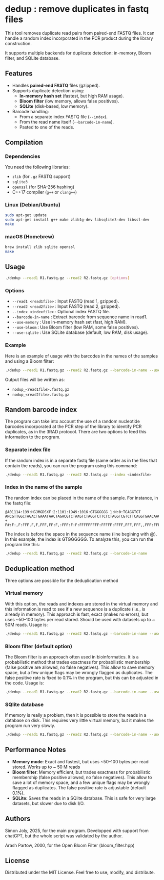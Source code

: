 # dedup : remove duplicates in fastq files

This tool removes duplicate read pairs from paired-end FASTQ files. It can handle a random index incorporated in the PCR product during the library construction.

It supports multiple backends for duplicate detection: in-memory, Bloom filter, and SQLite database.


## Features

- Handles **paired-end FASTQ** files (gzipped).
- Supports duplicate detection using:
  - **In-memory hash set** (fastest, but high RAM usage).
  - **Bloom filter** (low memory, allows false positives).
  - **SQLite** (disk-based, low memory).
- Barcode handling:
  - From a separate index FASTQ file (`--index`).
  - From the read name itself (`--barcode-in-name`).
  - Pasted to one of the reads.


## Compilation

### Dependencies
You need the following libraries:

- `zlib` (for `.gz` FASTQ support)
- `sqlite3`
- `openssl` (for SHA-256 hashing)
- C++17 compiler (`g++` or `clang++`)

### Linux (Debian/Ubuntu)
```bash
sudo apt-get update
sudo apt-get install g++ make zlib1g-dev libsqlite3-dev libssl-dev
make
```

### macOS (Homebrew)
```bash
brew install zlib sqlite openssl
make
```


## Usage

```bash
./dedup --read1 R1.fastq.gz --read2 R2.fastq.gz [options]
```

### Options

- `--read1 <read1file>` : Input FASTQ (read 1, gzipped).
- `--read2 <read2file>` : Input FASTQ (read 2, gzipped).
- `--index <indexfile>` : Optional index FASTQ file.
- `--barcode-in-name` : Extract barcode from sequence name in read1.
- `--use-memory` : Use in-memory hash set (fast, high RAM).
- `--use-bloom` : Use Bloom filter (low RAM, some false positives).
- `--use-sqlite` : Use SQLite database (default, low RAM, disk usage).

### Example

Here is an example of usage with the barcodes in the names of the samples and using a Bloom filter:

```bash
./dedup --read1 R1.fastq.gz --read2 R2.fastq.gz --barcode-in-name --use-bloom
```

Output files will be written as:

- `nodup_<read1file>.fastq.gz`
- `nodup_<read2file>.fastq.gz`


## Random barcode index

The program can take into account the use of a random nucleotide barcodes incorporated at the PCR step of the library to identify PCR duplicates, as in the 3RAD protocol. There are two options to feed this information to the program.

### Separate index file

If the random index is in a separate fastq file (same order as in the files that contain the reads), you can run the program using this command:

```bash
./dedup --read1 R1.fastq.gz --read2 R2.fastq.gz --index <indexfile>
```

### Index in the name of the sample

The random index can be placed in the name of the sample. For instance, in the fastq file:

```
@A01114:199:HGJMGDSXF:2:1101:1949:1016:GTGGGGGG 1:N:0:TGAGGTGT
ANCGTTGGCTAGACTGAAATAACTAGACGTCTAAGTCTAGGTCTTCTCTAGGTCGTCTTCAGGTGAACAACGAGGTCCTACAGAAGATGTTGAGATAAGAGAGGTATAAAACCGAAATAATGATTTAGAACCCGCAAAAGTTTTTGAAATA
+
F#:F:,F:FFF,F,F,FFF,FF:F,:FFF:F:F:FFFFFFFFF:FFFFF:FFFF,FFF,FFF,,FFF:FFF:F:FFFFFF:FFFF,FF,F,FFFF:FFFFFF,:FFFFFFFF,FFFF:FFFFF:FFF:FF:F::FFFFF,F::FFFF,FFF
``` 

The index is before the space in the sequence name (line begining with @). In this example, the index is GTGGGGGG. To analyze this, you can run the program like this:

```bash
./dedup --read1 R1.fastq.gz --read2 R2.fastq.gz --barcode-in-name
```


## Deduplication method

Three options are possible for the deduplication method

### Virtual memory

With this option, the reads and indexes are stored in the virtual memory and this information is read to see if a new sequence is a duplicate (i.e., is already in memory). This approach is fast, exact (makes no errors), but uses ~50–100 bytes per read stored. Should be used with datasets up to ~ 50M reads. Usage is:

```bash
./dedup --read1 R1.fastq.gz --read2 R2.fastq.gz --barcode-in-name --use-memory
```

### Bloom filter (default option)

The Bloom filter is an approach often used in bioinformatics. It is a probabilistic method that trades exactness for probabilistic membership (false positive are allowed, no false negatives). This allow to save memory space, but a few unique flags may be wrongly flagged as duplicates. The false positive rate is fixed to 0.1% in the program, but this can be adjusted in the code. Usage is:

```bash
./dedup --read1 R1.fastq.gz --read2 R2.fastq.gz --barcode-in-name --use-bloom
```

### SQlite database

If memory is really a problem, then it is possible to store the reads in a database on disk. This requires very little virtual memory, but it makes the program run very slowly.

```bash
./dedup --read1 R1.fastq.gz --read2 R2.fastq.gz --barcode-in-name --use-sqlite
```


## Performance Notes

- **Memory mode**: Exact and fastest, but uses ~50–100 bytes per read stored. Works up to ~ 50 M reads
- **Bloom filter**: Memory efficient, but trades exactness for probabilistic membership (false positive allowed, no false negatives). This allow to save a lot of memory space, and a few unique flags may be wrongly flagged as duplicates. The false positive rate is adjustable (default 0.1%). 
- **SQLite**: Saves the reads in a SQlite database. This is safe for very large datasets, but slower due to disk I/O.


## Authors

Simon Joly, 2025, for the main program. Developped with support from chatGPT, but the whole script was validated by the author.

Arash Partow, 2000, for the Open Bloom Filter (bloom_filter.hpp)



## License

Distributed under the MIT License. Feel free to use, modify, and distribute.
